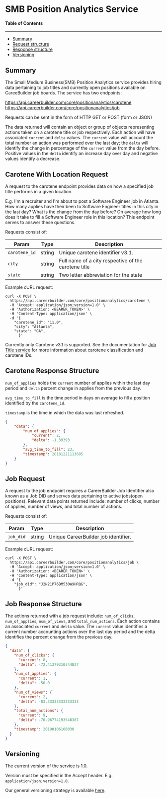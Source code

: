SMB Position Analytics Service
==============================

#### Table of Contents
_______

- [Summary](#summary)
- [Request structure](#request-structure)
- [Response structure](#response-structure)
- [Versioning](#versioning)

## Summary

The Small Medium Business(SMB) Position Analytics service provides hiring data pertaining to job titles and currently open positions available on CareeBuilder job boards. The service has two endpoints:

https://api.careerbuilder.com/core/positionanalytics/carotene
https://api.careerbuilder.com/core/positionanalytics/job

Requests can be sent in the form of HTTP GET or POST (form or JSON)

The data returned will contain an object or group of objects representing actions taken on a carotene title or job respectively. Each action will have associated `current` and `delta` values. The `current` value will account the total number an action was performed over the last day; the `delta` will identify the change in percentage of the `current` value from the day before. Positive values in the `delta` identify an increase day over day and negative values identify a decrease.

## Carotene With Location Request
A request to the carotene endpoint provides data on how a specified job title performs in a given location.

E.g. I'm a recruiter and I'm about to post a Software Engineer job in Atlanta. How many applies have their been to Software Engineer titles in this city in the last day? What is the change from the day before? On average how long does it take to fill a Software Engineer role in this location? This endpoint serves to answer these questions.

Requests consist of:

| Param | Type | Description |
|-------|------|-------------|
| `carotene_id` | string | Unique carotene identifier v3.1.
| `city` | string | Full name of a city respective of the carotene title
| `state` | string | Two letter abbreviation for the state

Example cURL request:

```
curl -X POST \
  https://api.careerbuilder.com/core/positionanalytics/carotene \
  -H 'Accept: application/json;version=1.0' \
  -H 'Authorization: <BEARER_TOKEN>' \
  -H 'Content-Type: application/json' \
  -d '{
	"carotene_id": "11.0",
	"city": "Atlanta",
	"state": "GA",
      }'
```

Currently only Carotene v3.1 is supported. See the documentation for [Job Title service](https://github.com/careerbuilder/DataScienceAPIDocumentation/blob/master/JobTitle.md)
for more information about carotene classification and carotene IDs.

## Carotene Response Structure

 `num_of_applies` holds the `current` number of applies within the last day period and `delta` percent change in applies from the previous day.

 `avg_time_to_fill` is the time period in days on average to fill a position identified by the `carotene_id`.

 `timestamp` is the time in which the data was last refreshed.


```json
{
    "data": {
        "num_of_applies": {
            "current": 2,
            "delta": -1.39393
        },
        "avg_time_to_fill": 23,
        "timestamp": 20181221113605
    }
}
```

## Job Request
A request to the job endpoint requires a CareerBuilder Job Identifier also known as a Job DID and serves data pertaining to active jobs(open positions). Relevant data points returned include: number of clicks, number of applies, number of views, and total number of actions.

Requests consist of:

| Param | Type | Description |
|-------|------|-------------|
| `job_did` | string | Unique CareerBuilder job identifier.


Example cURL request:

```
curl -X POST \
  https://api.careerbuilder.com/core/positionanalytics/job \
  -H 'Accept: application/json;version=1.0' \
  -H 'Authorization: <BEARER_TOKEN>' \
  -H 'Content-Type: application/json' \
  -d '{
	"job_did": "J2N21P76BM530W9HRQG",
      }'
```

## Job Response Structure
The actions returned with a job request include: `num_of_clicks`, `num_of_applies`, `num_of_views`, and `total_num_actions`. Each action contains an associated `current` and `delta` value. The `current` value identifies a current number accounting actions over the last day period and the delta identifies the percent change from the previous day.


```json
{
  "data": {
    "num_of_clicks": {
      "current": 8,
      "delta": -72.41379310344827
    },
    "num_of_applies": {
      "current": 1,
      "delta": -50.0
    },
    "num_of_views": {
      "current": 2,
      "delta": -83.33333333333333
    },
    "total_num_actions": {
      "current": 9,
      "delta": -70.96774193548387
    },
    "timestamp": 20190106100030
  }
}
```


## Versioning
The current version of the service is 1.0.

Version must be specified in the Accept header. E.g. `application/json;version=1.0`.

Our general versioning strategy is available [here](/Versioning.md).